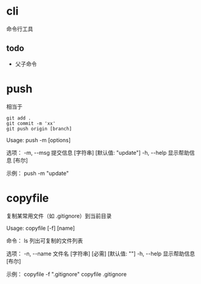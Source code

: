 # cli

命令行工具

## todo
- 父子命令


# push

相当于

```
git add .
git commit -m 'xx'
git push origin [branch]
```

Usage: push -m [options]

选项：
  -m, --msg   提交信息                 [字符串] [默认值: "update"]
  -h, --help  显示帮助信息                                  [布尔]

示例：
  push -m "update"


# copyfile
复制某常用文件（如 .gitignore）到当前目录

Usage: copyfile [-f] [name]

命令：
  ls  列出可复制的文件列表

选项：
  -n, --name  文件名            [字符串] [必需] [默认值: ""]
  -h, --help  显示帮助信息                            [布尔]

示例：
  copyfile -f ".gitignore"
  copyfile .gitignore